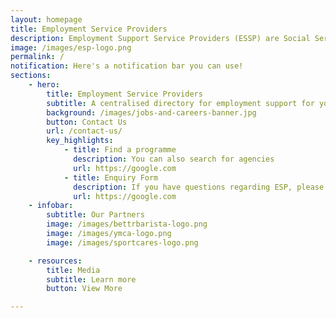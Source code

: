 ```yaml
---
layout: homepage
title: Employment Service Providers
description: Employment Support Service Providers (ESSP) are Social Service Agencies (SSA) which provide employment support such as vocational skills training and employment assistance to our youths
image: /images/esp-logo.png
permalink: /
notification: Here's a notification bar you can use!
sections:
    - hero:
        title: Employment Service Providers
        subtitle: A centralised directory for employment support for youths
        background: /images/jobs-and-careers-banner.jpg 
        button: Contact Us
        url: /contact-us/
        key_highlights:
            - title: Find a programme
              description: You can also search for agencies
              url: https://google.com
            - title: Enquiry Form
              description: If you have questions regarding ESP, please fill in the form below.
              url: https://google.com
    - infobar:
        subtitle: Our Partners
        image: /images/bettrbarista-logo.png
        image: /images/ymca-logo.png
        image: /images/sportcares-logo.png

    - resources:
        title: Media
        subtitle: Learn more
        button: View More

---
```


